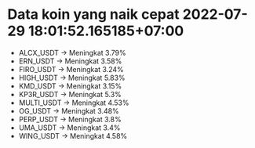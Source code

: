 # Data koin yang naik cepat 2022-07-29 18:01:52.165185+07:00

* ALCX_USDT -> Meningkat 3.79%
* ERN_USDT -> Meningkat 3.58%
* FIRO_USDT -> Meningkat 3.24%
* HIGH_USDT -> Meningkat 5.83%
* KMD_USDT -> Meningkat 3.15%
* KP3R_USDT -> Meningkat 5.3%
* MULTI_USDT -> Meningkat 4.53%
* OG_USDT -> Meningkat 3.48%
* PERP_USDT -> Meningkat 3.8%
* UMA_USDT -> Meningkat 3.4%
* WING_USDT -> Meningkat 4.58%
